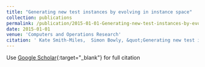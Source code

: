 ```yaml
---
title: "Generating new test instances by evolving in instance space"
collection: publications
permalink: /publication/2015-01-01-Generating-new-test-instances-by-evolving-in-instance-space
date: 2015-01-01
venue: 'Computers and Operations Research'
citation: ' Kate Smith-Miles,  Simon Bowly, &quot;Generating new test instances by evolving in instance space.&quot; Computers and Operations Research, 2015.'
---
```

Use [Google Scholar](https://scholar.google.com/scholar?q=Generating+new+test+instances+by+evolving+in+instance+space){:target="_blank"} for full citation